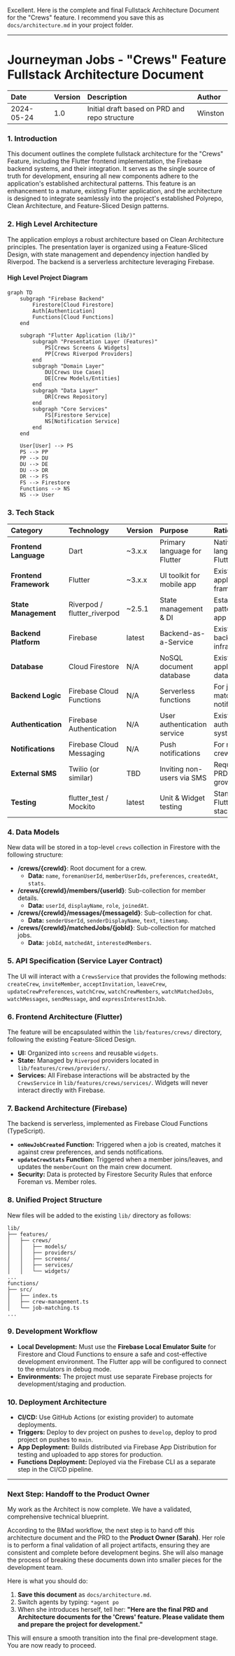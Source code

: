 Excellent. Here is the complete and final Fullstack Architecture Document for the "Crews" feature. I recommend you save this as `docs/architecture.md` in your project folder.

---

# **Journeyman Jobs - "Crews" Feature Fullstack Architecture Document**

| Date       | Version | Description                                   | Author  |
| :--------- | :------ | :-------------------------------------------- | :------ |
| 2024-05-24 | 1.0     | Initial draft based on PRD and repo structure | Winston |

### **1. Introduction**

This document outlines the complete fullstack architecture for the "Crews" Feature, including the Flutter frontend implementation, the Firebase backend systems, and their integration. It serves as the single source of truth for development, ensuring all new components adhere to the application's established architectural patterns. This feature is an enhancement to a mature, existing Flutter application, and the architecture is designed to integrate seamlessly into the project's established Polyrepo, Clean Architecture, and Feature-Sliced Design patterns.

### **2. High Level Architecture**

The application employs a robust architecture based on Clean Architecture principles. The presentation layer is organized using a Feature-Sliced Design, with state management and dependency injection handled by Riverpod. The backend is a serverless architecture leveraging Firebase.

#### **High Level Project Diagram**

```mermaid
graph TD
    subgraph "Firebase Backend"
        Firestore[Cloud Firestore]
        Auth[Authentication]
        Functions[Cloud Functions]
    end

    subgraph "Flutter Application (lib/)"
        subgraph "Presentation Layer (Features)"
            PS[Crews Screens & Widgets]
            PP[Crews Riverpod Providers]
        end
        subgraph "Domain Layer"
            DU[Crews Use Cases]
            DE[Crew Models/Entities]
        end
        subgraph "Data Layer"
            DR[Crews Repository]
        end
        subgraph "Core Services"
            FS[Firestore Service]
            NS[Notification Service]
        end
    end

    User[User] --> PS
    PS --> PP
    PP --> DU
    DU --> DE
    DU --> DR
    DR --> FS
    FS --> Firestore
    Functions --> NS
    NS --> User
```

### **3. Tech Stack**

| Category | Technology | Version | Purpose | Rationale |
| :--- | :--- | :--- | :--- | :--- |
| **Frontend Language** | Dart | ~3.x.x | Primary language for Flutter | Native language for Flutter |
| **Frontend Framework**| Flutter | ~3.x.x | UI toolkit for mobile app | Existing application framework |
| **State Management**| Riverpod / flutter\_riverpod | ~2.5.1 | State management & DI | Established pattern in the app |
| **Backend Platform** | Firebase | latest | Backend-as-a-Service | Existing backend infrastructure |
| **Database** | Cloud Firestore | N/A | NoSQL document database | Existing application database |
| **Backend Logic** | Firebase Cloud Functions | N/A | Serverless functions | For job matching & notifications |
| **Authentication** | Firebase Authentication| N/A | User authentication service | Existing authentication system |
| **Notifications** | Firebase Cloud Messaging| N/A | Push notifications | For notifying crews of jobs |
| **External SMS** | Twilio (or similar) | TBD | Inviting non-users via SMS | Required by PRD for growth loop|
| **Testing** | flutter\_test / Mockito | latest | Unit & Widget testing | Standard Flutter testing stack |

### **4. Data Models**

New data will be stored in a top-level `crews` collection in Firestore with the following structure:

* **/crews/{crewId}**: Root document for a crew.
  * **Data:** `name`, `foremanUserId`, `memberUserIds`, `preferences`, `createdAt`, `stats`.
* **/crews/{crewId}/members/{userId}**: Sub-collection for member details.
  * **Data:** `userId`, `displayName`, `role`, `joinedAt`.
* **/crews/{crewId}/messages/{messageId}**: Sub-collection for chat.
  * **Data:** `senderUserId`, `senderDisplayName`, `text`, `timestamp`.
* **/crews/{crewId}/matchedJobs/{jobId}**: Sub-collection for matched jobs.
  * **Data:** `jobId`, `matchedAt`, `interestedMembers`.

### **5. API Specification (Service Layer Contract)**

The UI will interact with a `CrewsService` that provides the following methods: `createCrew`, `inviteMember`, `acceptInvitation`, `leaveCrew`, `updateCrewPreferences`, `watchCrew`, `watchCrewMembers`, `watchMatchedJobs`, `watchMessages`, `sendMessage`, and `expressInterestInJob`.

### **6. Frontend Architecture (Flutter)**

The feature will be encapsulated within the `lib/features/crews/` directory, following the existing Feature-Sliced Design.

* **UI:** Organized into `screens` and reusable `widgets`.
* **State:** Managed by `Riverpod` providers located in `lib/features/crews/providers/`.
* **Services:** All Firebase interactions will be abstracted by the `CrewsService` in `lib/features/crews/services/`. Widgets will never interact directly with Firebase.

### **7. Backend Architecture (Firebase)**

The backend is serverless, implemented as Firebase Cloud Functions (TypeScript).

* **`onNewJobCreated` Function:** Triggered when a job is created, matches it against crew preferences, and sends notifications.
* **`updateCrewStats` Function:** Triggered when a member joins/leaves, and updates the `memberCount` on the main crew document.
* **Security:** Data is protected by Firestore Security Rules that enforce Foreman vs. Member roles.

### **8. Unified Project Structure**

New files will be added to the existing `lib/` directory as follows:

```plaintext
lib/
├── features/
│   ├── crews/
│   │   ├── models/
│   │   ├── providers/
│   │   ├── screens/
│   │   ├── services/
│   │   └── widgets/
...
functions/
├── src/
│   ├── index.ts
│   ├── crew-management.ts
│   └── job-matching.ts
...
```

### **9. Development Workflow**

* **Local Development:** Must use the **Firebase Local Emulator Suite** for Firestore and Cloud Functions to ensure a safe and cost-effective development environment. The Flutter app will be configured to connect to the emulators in debug mode.
* **Environments:** The project must use separate Firebase projects for development/staging and production.

### **10. Deployment Architecture**

* **CI/CD:** Use GitHub Actions (or existing provider) to automate deployments.
* **Triggers:** Deploy to dev project on pushes to `develop`, deploy to prod project on pushes to `main`.
* **App Deployment:** Builds distributed via Firebase App Distribution for testing and uploaded to app stores for production.
* **Functions Deployment:** Deployed via the Firebase CLI as a separate step in the CI/CD pipeline.

---

### **Next Step: Handoff to the Product Owner**

My work as the Architect is now complete. We have a validated, comprehensive technical blueprint.

According to the BMad workflow, the next step is to hand off this architecture document and the PRD to the **Product Owner (Sarah)**. Her role is to perform a final validation of all project artifacts, ensuring they are consistent and complete before development begins. She will also manage the process of breaking these documents down into smaller pieces for the development team.

Here is what you should do:

1. **Save this document** as `docs/architecture.md`.
2. Switch agents by typing: `*agent po`
3. When she introduces herself, tell her: **"Here are the final PRD and Architecture documents for the 'Crews' feature. Please validate them and prepare the project for development."**

This will ensure a smooth transition into the final pre-development stage. You are now ready to proceed.
